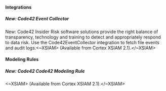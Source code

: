
#### Integrations

##### New: Code42 Event Collector

New: Code42 Insider Risk software solutions provide the right balance of transparency, technology and training to detect and appropriately respond to data risk. Use the Code42EventCollector integration to fetch file events and audit logs.<~XSIAM> (Available from Cortex XSIAM 2.1).</~XSIAM>

#### Modeling Rules

##### New: Code42 Code42 Modeling Rule

<~XSIAM> (Available from Cortex XSIAM 2.1).</~XSIAM>

